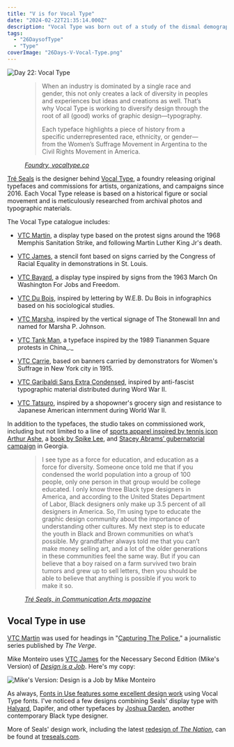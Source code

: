 ```yaml
---
title: "V is for Vocal Type"
date: "2024-02-22T21:35:14.000Z"
description: "Vocal Type was born out of a study of the dismal demographics of the design profession in the U.S."
tags: 
  - "26DaysofType"
  - "Type"
coverImage: "26Days-V-Vocal-Type.png"
---
```


![Day 22: Vocal Type](/img/post-images/26Days-V-Vocal-Type-1024x576.png)

<figure>
 <blockquote>
  <p>When an industry is dominated by a single race and gender, this not only creates a lack of diversity in peoples and experiences but ideas and creations as well. That’s why Vocal Type is working to diversify design through the root of all (good) works of graphic design—typography.</p>
  <p>Each typeface highlights a piece of history from a specific underrepresented race, ethnicity, or gender—from the Women’s Suffrage Movement in Argentina to the Civil Rights Movement in America.</p>
 </blockquote>
 <figcaption><cite><a href="https://www.vocaltype.co/foundry">Foundry, vocaltype.co</a></cite></figcaption>
</figure>

[Tré Seals](https://www.treseals.com) is the designer behind [Vocal Type](https://www.vocaltype.co/), a foundry releasing original typefaces and commissions for artists, organizations, and campaigns since 2016. Each Vocal Type release is based on a historical figure or social movement and is meticulously researched from archival photos and typographic materials.

The Vocal Type catalogue includes:

- [VTC Martin](https://www.vocaltype.co/history-of/martin), a display type based on the protest signs around the 1968 Memphis Sanitation Strike, and following Martin Luther King Jr's death.

- [VTC James](https://www.vocaltype.co/history-of/james), a stencil font based on signs carried by the Congress of Racial Equality in demonstrations in St. Louis.

- [VTC Bayard](https://www.vocaltype.co/history-of/bayard), a display type inspired by signs from the 1963 March On Washington For Jobs and Freedom.

- [VTC Du Bois](https://www.vocaltype.co/history-of/du-bois), inspired by lettering by W.E.B. Du Bois in infographics based on his sociological studies.

- [VTC Marsha](https://www.vocaltype.co/history-of/marsha), inspired by the vertical signage of The Stonewall Inn and named for Marsha P. Johnson.

- [VTC Tank Man](https://www.vocaltype.co/history-of/tank-man), a typeface inspired by the 1989 Tiananmen Square protests in China_._

- [VTC Carrie](https://www.vocaltype.co/history-of/carrie), based on banners carried by demonstrators for Women's Suffrage in New York city in 1915.

- [VTC Garibaldi Sans Extra Condensed](https://www.vocaltype.co/history-of/garibaldi), inspired by anti-fascist typographic material distributed during Word War II.

- [VTC Tatsuro](https://www.vocaltype.co/history-of/tatsuro), inspired by a shopowner's grocery sign and resistance to Japanese American internment during World War II.

In addition to the typefaces, the studio takes on commissioned work, including but not limited to a line of [sports apparel inspired by tennis icon Arthur Ashe](https://www.vocaltype.co/case-study/arthur-ashe), a [book by Spike Lee](https://www.printmag.com/daily-heller/the-daily-heller/), and [Stacey Abrams’ gubernatorial campaign](https://www.vocaltype.co/case-study/stacey-abrams) in Georgia.


<figure>
 <blockquote>
  <p>I see type as a force for education, and education as a force for diversity. Someone once told me that if you condensed the world population into a group of 100 people, only one person in that group would be college educated. I only know three Black type designers in America, and according to the United States Department of Labor, Black designers only make up 3.5 percent of all designers in America. So, I’m using type to educate the graphic design community about the importance of understanding other cultures. My next step is to educate the youth in Black and Brown communities on what’s possible. My grandfather always told me that you can’t make money selling art, and a lot of the older generations in these communities feel the same way. But if you can believe that a boy raised on a farm survived two brain tumors and grew up to sell letters, then you should be able to believe that anything is possible if you work to make it so.</p>
 </blockquote>
 <figcaption><cite><a href="https://www.commarts.com/columns/seals">Tré Seals, in Communication Arts magazine</a></cite></figcaption>
</figure>

## Vocal Type in use

[VTC Martin](https://www.vocaltype.co/history-of/martin) was used for headings in "[Capturing The Police](https://www.theverge.com/c/21355121/new-civil-rights-movement-police-brutality-protests-film-videos-black-lives-matter)," a journalistic series published by _The Verge_.

Mike Monteiro uses [VTC James](https://www.vocaltype.co/history-of/james) for the Necessary Second Edition (Mike's Version) of _[Design is a Job](https://www.designisajob.com/)_. Here's my copy:

![Mike's Version: Design is a Job by Mike Monteiro](/img/post-images/IMG_3683-768x1024.jpeg)

As always, [Fonts in Use features some excellent design work](https://fontsinuse.com/type_designers/6335/tre-seals) using Vocal Type fonts. I've noticed a few designs combining Seals' display type with [Halyard](/posts/2024-halyard.html), Dapifer, and other typefaces by [Joshua Darden](https://www.dardenstudio.com/), another contemporary Black type designer.

More of Seals' design work, including the latest [redesign of _The Nation_](https://www.treseals.com/overview/the-nation), can be found at [treseals.com](https://www.treseals.com).
